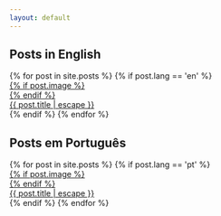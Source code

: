```yaml
---
layout: default
---
```


<!-- Section for English posts -->
<h2 class="posts-header">Posts in English</h2>
<div class="bento-container">
  {% for post in site.posts %}
    {% if post.lang == 'en' %}
      <a class="bento-item-link" href="{{ post.url | relative_url }}">
        <div class="bento-item">
          {% if post.image %}
            <div class="post-image" style="background-image: url('/assets/images/posts/{{ post.image }}');"></div>
          {% endif %}
          <div class="title-overlay">
            {{ post.title | escape }}
          </div>
        </div>
      </a>
    {% endif %}
  {% endfor %}
</div>


<!-- Section for Portuguese posts -->
<h2 class="posts-header">Posts em Português</h2>
<div class="bento-container">
  {% for post in site.posts %}
    {% if post.lang == 'pt' %}
      <a class="bento-item-link" href="{{ post.url | relative_url }}">
        <div class="bento-item">
          {% if post.image %}
            <div class="post-image" style="background-image: url('/assets/images/posts/{{ post.image }}');"></div>
          {% endif %}
          <div class="title-overlay">
            {{ post.title | escape }}
          </div>
        </div>
      </a>
    {% endif %}
  {% endfor %}
</div>
